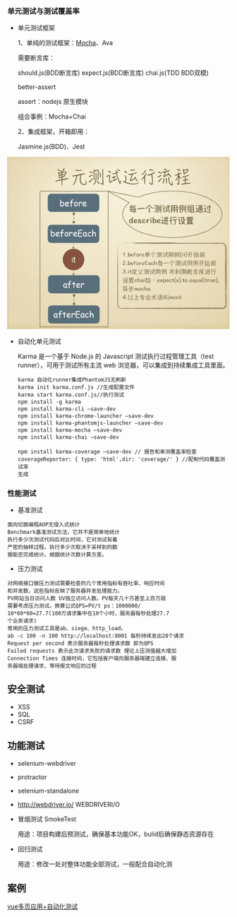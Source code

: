 ### 单元测试与测试覆盖率

- 单元测试框架

  1、单纯的测试框架：[Mocha](https://mochajs.org/)、Ava

  需要断言库：

  should.js(BDD断言库)
  expect.js(BDD断言库)
  chai.js(TDD BDD双模)

  better-assert

  assert：nodejs 原生模块

  组合事例：Mocha+Chai

  2、集成框架，开箱即用：

  Jasmine.js(BDD)、Jest

![img](/static/QA/1.jpg)

-   自动化单元测试

    Karma 是一个基于 Node.js 的 Javascript 测试执行过程管理工具（test runner），可用于测试所有主流 web 浏览器，可以集成到持续集成工具里面。

    ```
    karma 自动化runner集成PhantomJS无刷新
    karma init karma.conf.js //生成配置文件
    karma start karma.conf.js//执行测试
    npm install -g karma
    npm install karma-cli —save-dev
    npm install karma-chrome-launcher —save-dev
    npm install karma-phantomjs-launcher —save-dev
    npm install karma-mocha —save-dev
    npm install karma-chai —save-dev

    npm install karma-coverage —save-dev // 报告和单测覆盖率检查
    coverageReporter: { type: 'html',dir: 'coverage/' } //配制代码覆盖测试率
    生成
    ```

### 性能测试

-   基准测试

```
面向切面编程AOP无侵入式统计
Benchmark基准测试方法，它并不是简单地统计
执行多少次测试代码后对比时间，它对测试有着
严密的抽样过程。执行多少次取决于采样到的数
据能否完成统计。根据统计次数计算方差。
```

-   压力测试

```
对网络接口做压力测试需要检查的几个常用指标有吞吐率、响应时间
和并发数，这些指标反映了服务器并发处理能力。
PV网站当日访问人数 UV独立访问人数。PV每天几十万甚至上百万就
需要考虑压力测试。换算公式QPS=PV/t ps：1000000/
10*60*60=27.7(100万请求集中在10个小时，服务器每秒处理27.7
个业务请求)
常用的压力测试工具是ab、siege、http_load。
ab -c 100 -n 100 http://localhost:8001 每秒持续发出28个请求
Request per second 表示服务器每秒处理请求数 即为QPS
Failed requests 表示此次请求失败的请求数 理论上压测值越大增加
Connection Times 连接时间，它包括客户端向服务器端建立连接、服
务器端处理请求、等待报文响应的过程
```

## 安全测试

-   XSS
-   SQL
-   CSRF

## 功能测试

- selenium-webdriver

- protractor

- selenium-standalone

- http://webdriver.io/ WEBDRIVERI/O

- 冒烟测试 SmokeTest 

  用途：项目构建后预测试，确保基本功能OK，bulid后确保静态资源存在

- 回归测试 

  用途：修改一处对整体功能全部测试，一般配合自动化测

## 案例
[vue多页应用+自动化测试](https://github.com/jadepam/vueMpa)
